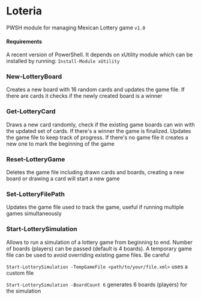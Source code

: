 # Loteria #
PWSH module for managing Mexican Lottery game `v1.0`

#### Requirements ####
A recent version of PowerShell. It depends on xUtility module which can be installed by running: `Install-Module xUtility`

### New-LotteryBoard ###
Creates a new board with 16 random cards and updates the game file. If there are cards it checks if the newly created board is a winner

### Get-LotteryCard ###
Draws a new card randomly, check if the existing game boards can win with the updated set of cards. 
If there's a winner the game is finalized. Updates the game file to keep track of progress. If there's no game file it creates a new one to mark the beginning of the game

### Reset-LotteryGame ###
Deletes the game file including drawn cards and boards, creating a new board or drawing a card will start a new game

### Set-LotteryFilePath ###
Updates the game file used to track the game, useful if running multiple games simultaneously

### Start-LotterySimulation ###
Allows to run a simulation of a lottery game from beginning to end. Number of boards (players) can be passed (default is 4 boards). 
A temporary game file can be used to avoid overriding existing game files. Be careful


`Start-LotterySimulation -TempGameFile <path/to/your/file.xml>` uses a custom file

`Start-LotterySimulation -BoardCount 6` generates 6 boards (players) for the simulation
